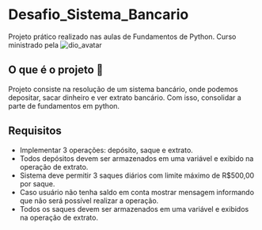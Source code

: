 
# Desafio_Sistema_Bancario
Projeto prático realizado nas aulas de Fundamentos de Python. Curso ministrado pela ![dio_avatar](https://github.com/NaHaze/Desafio_Sistema_Bancario/assets/104529965/572805ff-b228-4467-bffe-4733cdea15b2)



## O que é o projeto 🏦
Projeto consiste na resolução de um sistema bancário, onde podemos depositar, sacar dinheiro e ver extrato bancário.
Com isso, consolidar a parte de fundamentos em python.

## Requisitos
- Implementar 3 operações: depósito, saque e extrato.
- Todos depósitos devem ser armazenados em uma variável e exibido na operação de extrato.
- Sistema deve permitir 3 saques diários com limite máximo de R$500,00 por saque.
- Caso usuário não tenha saldo em conta mostrar mensagem informando que não será possível realizar a operação.
- Todos os saques devem ser armazenados em uma variável e exibidos na operação de extrato.
